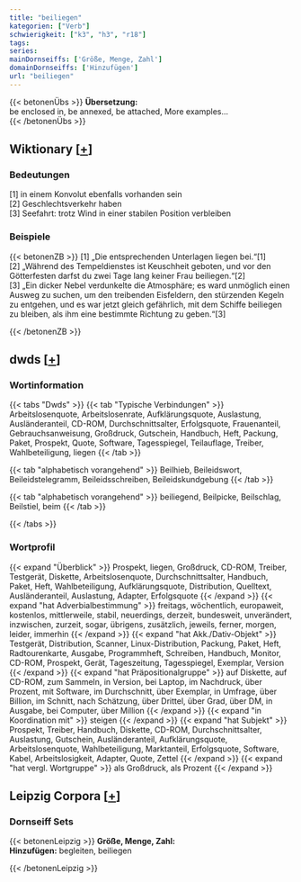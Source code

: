 ```yaml
---
title: "beiliegen"
kategorien: ["Verb"]
schwierigkeit: ["k3", "h3", "r18"]
tags:
series:
mainDornseiffs: ['Größe, Menge, Zahl']
domainDornseiffs: ['Hinzufügen']
url: "beiliegen"
---
```


{{< betonenÜbs >}}
**Übersetzung:**  
be enclosed in, be annexed, be attached, More examples...  
{{< /betonenÜbs >}}

## Wiktionary [[+](https://de.wiktionary.org/wiki/beiliegen)]

### Bedeutungen
[1] in einem Konvolut ebenfalls vorhanden sein  
[2] Geschlechtsverkehr haben  
[3] Seefahrt: trotz Wind in einer stabilen Position verbleiben  

### Beispiele
{{< betonenZB >}}
[1] „Die entsprechenden Unterlagen liegen bei.“[1]  
[2] „Während des Tempeldienstes ist Keuschheit geboten, und vor den Götterfesten darfst du zwei Tage lang keiner Frau beiliegen.“[2]  
[3] „Ein dicker Nebel verdunkelte die Atmosphäre; es ward unmöglich einen Ausweg zu suchen, um den treibenden Eisfeldern, den stürzenden Kegeln zu entgehen, und es war jetzt gleich gefährlich, mit dem Schiffe beiliegen zu bleiben, als ihm eine bestimmte Richtung zu geben.“[3]  

{{< /betonenZB >}}


## dwds [[+](https://www.dwds.de/wb/beiliegen)]

### Wortinformation
{{< tabs "Dwds" >}}
{{< tab "Typische Verbindungen" >}}
Arbeitslosenquote, Arbeitslosenrate, Aufklärungsquote, Auslastung, Ausländeranteil, CD-ROM, Durchschnittsalter, Erfolgsquote, Frauenanteil, Gebrauchsanweisung, Großdruck, Gutschein, Handbuch, Heft, Packung, Paket, Prospekt, Quote, Software, Tagesspiegel, Teilauflage, Treiber, Wahlbeteiligung, liegen
{{< /tab >}}

{{< tab "alphabetisch vorangehend" >}}
Beilhieb, Beileidswort, Beileidstelegramm, Beileidsschreiben, Beileidskundgebung
{{< /tab >}}

{{< tab "alphabetisch vorangehend" >}}
beiliegend, Beilpicke, Beilschlag, Beilstiel, beim
{{< /tab >}}

{{< /tabs >}}

### Wortprofil
{{< expand "Überblick" >}} Prospekt, liegen, Großdruck, CD-ROM, Treiber, Testgerät, Diskette, Arbeitslosenquote, Durchschnittsalter, Handbuch, Paket, Heft, Wahlbeteiligung, Aufklärungsquote, Distribution, Quelltext, Ausländeranteil, Auslastung, Adapter, Erfolgsquote {{< /expand >}}
{{< expand "hat Adverbialbestimmung" >}} freitags, wöchentlich, europaweit, kostenlos, mittlerweile, stabil, neuerdings, derzeit, bundesweit, unverändert, inzwischen, zurzeit, sogar, übrigens, zusätzlich, jeweils, ferner, morgen, leider, immerhin {{< /expand >}}
{{< expand "hat Akk./Dativ-Objekt" >}} Testgerät, Distribution, Scanner, Linux-Distribution, Packung, Paket, Heft, Radtourenkarte, Ausgabe, Programmheft, Schreiben, Handbuch, Monitor, CD-ROM, Prospekt, Gerät, Tageszeitung, Tagesspiegel, Exemplar, Version {{< /expand >}}
{{< expand "hat Präpositionalgruppe" >}} auf Diskette, auf CD-ROM, zum Sammeln, in Version, bei Laptop, im Nachdruck, über Prozent, mit Software, im Durchschnitt, über Exemplar, in Umfrage, über Billion, im Schnitt, nach Schätzung, über Drittel, über Grad, über DM, in Ausgabe, bei Computer, über Million {{< /expand >}}
{{< expand "in Koordination mit" >}} steigen {{< /expand >}}
{{< expand "hat Subjekt" >}} Prospekt, Treiber, Handbuch, Diskette, CD-ROM, Durchschnittsalter, Auslastung, Gutschein, Ausländeranteil, Aufklärungsquote, Arbeitslosenquote, Wahlbeteiligung, Marktanteil, Erfolgsquote, Software, Kabel, Arbeitslosigkeit, Adapter, Quote, Zettel {{< /expand >}}
{{< expand "hat vergl. Wortgruppe" >}} als Großdruck, als Prozent {{< /expand >}}

## Leipzig Corpora [[+](https://corpora.uni-leipzig.de/en/res?word=beiliegen&corpusId=deu_newscrawl-public_2018)]

### Dornseiff Sets
{{< betonenLeipzig >}}
**Größe, Menge, Zahl:**  
**Hinzufügen:** begleiten, beiliegen  

{{< /betonenLeipzig >}}
